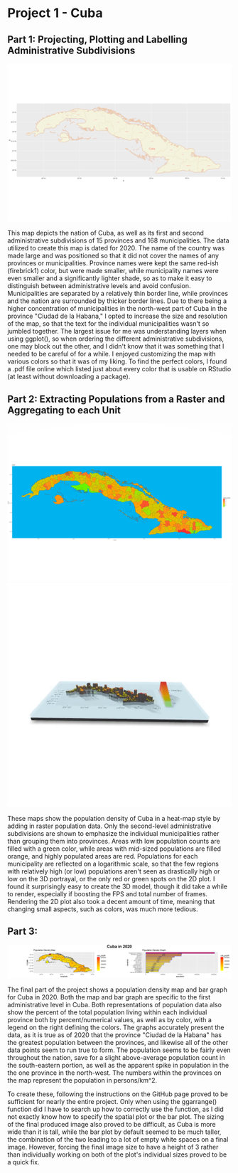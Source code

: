 # Project 1 - Cuba

## Part 1: Projecting, Plotting and Labelling Administrative Subdivisions
![pic](https://github.com/fahm1/Workshop/blob/master/Cuba_Plot.png)

This map depicts the nation of Cuba, as well as its first and second administrative subdivisions of 15 provinces and 168 municipalities. The data utilized to create this map is dated for 2020. The name of the country was made large and was positioned so that it did not cover the names of any provinces or municipalities. Province names were kept the same red-ish (firebrick1) color, but were made smaller, while municipality names were even smaller and a significantly lighter shade, so as to make it easy to distinguish between administrative levels and avoid confusion. Municipalities are separated by a relatively thin border line, while provinces and the nation are surrounded by thicker border lines. Due to there being a higher concentration of municipalities in the north-west part of Cuba in the province "Ciudad de la Habana," I opted to increase the size and resolution of the map, so that the text for the individual municipalities wasn't so jumbled together. The largest issue for me was understanding layers when using ggplot(), so when ordering the different administrative subdivisions, one may block out the other, and I didn't know that it was something that I needed to be careful of for a while. I enjoyed customizing the map with various colors so that it was of my liking. To find the perfect colors, I found a .pdf file online which listed just about every color that is usable on RStudio (at least without downloading a package). 

## Part 2: Extracting Populations from a Raster and Aggregating to each Unit
![pic](https://github.com/fahm1/Workshop/blob/master/Cuba_Corrected.png)
![gif](https://github.com/fahm1/Workshop/blob/master/CubaFinal.gif) 

These maps show the population density of Cuba in a heat-map style by adding in raster population data. Only the second-level administrative subdivisions are shown to emphasize the individual municipalities rather than grouping them into provinces. Areas with low population counts are filled with a green color, while areas with mid-sized populations are filled orange, and highly populated areas are red. Populations for each municipality are reflected on a logarithmic scale, so that the few regions with relatively high (or low) populations aren't seen as drastically high or low on the 3D portrayal, or the only red or green spots on the 2D plot. I found it surprisingly easy to create the 3D model, though it did take a while to render, especially if boosting the FPS and total number of frames. Rendering the 2D plot also took a decent amount of time, meaning that changing small aspects, such as colors, was much more tedious. 

## Part 3:
![pic](https://github.com/fahm1/Workshop/blob/master/.gitbook/assets/cuba.png)

The final part of the project shows a population density map and bar graph for Cuba in 2020. Both the map and bar graph are specific to the first administrative level in Cuba. Both representations of population data also show the percent of the total population living within each individual province both by percent/numerical values, as well as by color, with a legend on the right defining the colors. The graphs accurately present the data, as it is true as of 2020 that the province "Ciudad de la Habana" has the greatest population between the provinces, and likewise all of the other data points seem to run true to form. The population seems to be fairly even throughout the nation, save for a slight above-average population count in the south-eastern portion, as well as the apparent spike in population in the the one province in the north-west. The numbers within the provinces on the map represent the population in persons/km^2. 

To create these, following the instructions on the GitHub page proved to be sufficient for nearly the entire project. Only when using the ggarrange() function did I have to search up how to correctly use the function, as I did not exactly know how to specify the spatial plot or the bar plot. The sizing of the final produced image also proved to be difficult, as Cuba is more wide than it is tall, while the bar plot by default seemed to be much taller, the combination of the two leading to a lot of empty white spaces on a final image. However, forcing the final image size to have a height of 3 rather than individually working on both of the plot's individual sizes proved to be a quick fix. 
